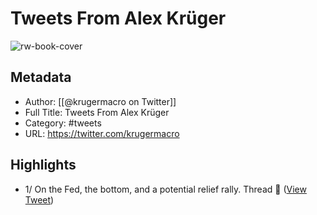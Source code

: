 # Tweets From Alex Krüger

![rw-book-cover](https://pbs.twimg.com/profile_images/1436335495336894467/c-NjBckn.jpg)

## Metadata
- Author: [[@krugermacro on Twitter]]
- Full Title: Tweets From Alex Krüger
- Category: #tweets
- URL: https://twitter.com/krugermacro

## Highlights
- 1/ On the Fed, the bottom, and a potential relief rally.
  Thread 🧵 ([View Tweet](https://twitter.com/krugermacro/status/1528472503240183808))
